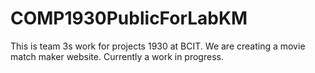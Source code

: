 # COMP1930PublicForLabKM
This is team 3s work for projects 1930 at BCIT. We are creating a movie match maker website. Currently a work in progress.

